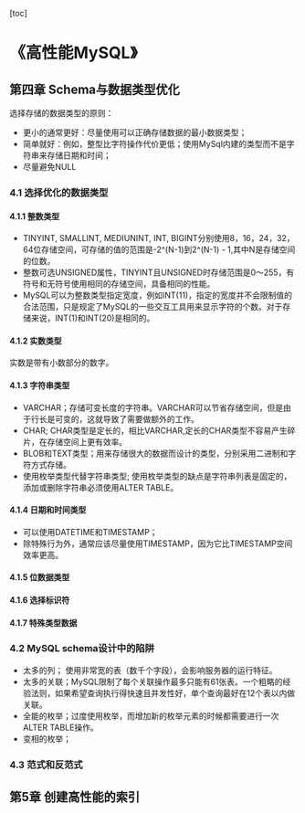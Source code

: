 [toc]

# 《高性能MySQL》

## 第四章 Schema与数据类型优化

选择存储的数据类型的原则：

* 更小的通常更好：尽量使用可以正确存储数据的最小数据类型；
* 简单就好：例如，整型比字符操作代价更低；使用MySql内建的类型而不是字符串来存储日期和时间；
* 尽量避免NULL

### 4.1 选择优化的数据类型

#### 4.1.1 整数类型

* TINYINT, SMALLINT, MEDIUNINT, INT, BIGINT分别使用8，16，24，32，64位存储空间，可存储的值的范围是-2^(N-1)到2^(N-1) - 1,其中N是存储空间的位数。
* 整数可选UNSIGNED属性，TINYINT且UNSIGNED时存储范围是0～255，有符号和无符号使用相同的存储空间，具备相同的性能。
* MySQL可以为整数类型指定宽度，例如INT(11)，指定的宽度并不会限制值的合法范围，只是规定了MySQL的一些交互工具用来显示字符的个数。对于存储来说，INT(1)和INT(20)是相同的。

#### 4.1.2 实数类型

实数是带有小数部分的数字。

#### 4.1.3 字符串类型

* VARCHAR；存储可变长度的字符串。VARCHAR可以节省存储空间，但是由于行长是可变的，这就导致了需要做额外的工作。
* CHAR; CHAR类型是定长的，相比VARCHAR,定长的CHAR类型不容易产生碎片，在存储空间上更有效率。
* BLOB和TEXT类型；用来存储很大的数据而设计的类型，分别采用二进制和字符方式存储。
* 使用枚举类型代替字符串类型; 使用枚举类型的缺点是字符串列表是固定的，添加或删除字符串必须使用ALTER TABLE。

#### 4.1.4 日期和时间类型

* 可以使用DATETIME和TIMESTAMP；
* 除特殊行为外，通常应该尽量使用TIMESTAMP，因为它比TIMESTAMP空间效率更高。

#### 4.1.5 位数据类型

#### 4.1.6 选择标识符

#### 4.1.7 特殊类型数据

### 4.2 MySQL schema设计中的陷阱

* 太多的列； 使用非常宽的表（数千个字段），会影响服务器的运行特征。
* 太多的关联；MySQL限制了每个关联操作最多只能有61张表。一个粗略的经验法则，如果希望查询执行得快速且并发性好，单个查询最好在12个表以内做关联。
* 全能的枚举；过度使用枚举，而增加新的枚举元素的时候都需要进行一次ALTER TABLE操作。
* 变相的枚举；

### 4.3 范式和反范式

## 第5章 创建高性能的索引
